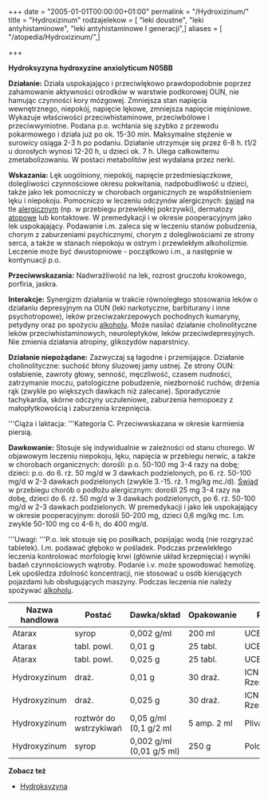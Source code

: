 +++
date = "2005-01-01T00:00:00+01:00"
permalink = "/Hydroxizinum/"
title = "Hydroxizinum"
rodzajelekow = [ "leki doustne", "leki antyhistaminowe", "leki antyhistaminowe I generacji",]
aliases = [ "/atopedia/Hydroxizinum/",]

+++

**Hydroksyzyna hydroxyzine anxiolyticum N05BB**

**Działanie:** Działa uspokajająco i przeciwlękowo prawdopodobnie poprzez zahamowanie aktywności ośrodków w warstwie podkorowej OUN, nie hamując czynności kory mózgowej. Zmniejsza stan napięcia wewnętrznego, niepokój, napięcie lękowe, zmniejsza napięcie mięśniowe. Wykazuje właściwości przeciwhistaminowe, przeciwbólowe i przeciwwymiotne. Podana p.o. wchłania się szybko z przewodu pokarmowego i działa już po ok. 15-30 min. Maksymalne stężenie w surowicy osiąga 2-3 h po podaniu. Działanie utrzymuje się przez 6-8 h. t1/2 u dorosłych wynosi 12-20 h, u dzieci ok. 7 h. Ulega całkowitemu zmetabolizowaniu. W postaci metabolitów jest wydalana przez nerki.

**Wskazania:** Lęk uogólniony, niepokój, napięcie przedmiesiączkowe, dolegliwości czynnościowe okresu pokwitania, nadpobudliwość u dzieci, także jako lek pomocniczy w chorobach organicznych ze współistnieniem lęku i niepokoju. Pomocniczo w leczeniu odczynów alergicznych: [świąd](/atopedia/świąd "wikilink") na tle [alergicznym](/atopedia/alergia "wikilink") (np. w przebiegu przewlekłej pokrzywki), dermatozy [atopowe](/atopedia/atopia "wikilink") lub kontaktowe. W premedykacji i w okresie pooperacyjnym jako lek uspokajający. Podawanie i.m. zaleca się w leczeniu stanów pobudzenia, chorym z zaburzeniami psychicznymi, chorym z dolegliwościami ze strony serca, a także w stanach niepokoju w ostrym i przewlekłym alkoholizmie. Leczenie może być dwustopniowe - początkowo i.m., a następnie w kontynuacji p.o.

**Przeciwwskazania:** Nadwrażliwość na lek, rozrost gruczołu krokowego, porfiria, jaskra.

**Interakcje:** Synergizm działania w trakcie równoległego stosowania leków o działaniu depresyjnym na OUN (leki narkotyczne, barbiturany i inne psychotropowe), leków przeciwzakrzepowych pochodnych kumaryny, petydyny oraz po spożyciu [alkoholu](/atopedia/alkohol "wikilink"). Może nasilać działanie cholinolityczne leków przeciwhistaminowych, neuroleptyków, leków przeciwdepresyjnych. Nie zmienia działania atropiny, glikozydów naparstnicy.

**Działanie niepożądane:** Zazwyczaj są łagodne i przemijające. Działanie cholinolityczne: suchość błony śluzowej jamy ustnej. Ze strony OUN: osłabienie, zawroty głowy, senność, męczliwość, czasem nudności, zatrzymanie moczu, patologiczne pobudzenie, niezborność ruchów, drżenia rąk (zwykle po większych dawkach niż zalecane). Sporadycznie tachykardia, skórne odczyny uczuleniowe, zaburzenia hemopoezy z małopłytkowością i zaburzenia krzepnięcia.

'''Ciąża i laktacja: '''Kategoria C. Przeciwwskazana w okresie karmienia piersią.

**Dawkowanie:** Stosuje się indywidualnie w zależności od stanu chorego. W objawowym leczeniu niepokoju, lęku, napięcia w przebiegu nerwic, a także w chorobach organicznych: dorośli: p.o. 50-100 mg 3-4 razy na dobę; dzieci: p.o. do 6. rż. 50 mg/d w 3 dawkach podzielonych, po 6. rż. 50-100 mg/d w 2-3 dawkach podzielonych (zwykle 3.-15. rż. 1 mg/kg mc./d). [Świąd](/atopedia/Świąd "wikilink") w przebiegu chorób o podłożu alergicznym: dorośli 25 mg 3-4 razy na dobę, dzieci do 6. rż. 50 mg/d w 3 dawkach podzielonych, po 6. rż. 50-100 mg/d w 2-3 dawkach podzielonych. W premedykacji i jako lek uspokajający w okresie pooperacyjnym: dorośli 50-200 mg, dzieci 0,6 mg/kg mc. I.m. zwykle 50-100 mg co 4-6 h, do 400 mg/d.

'''Uwagi: '''P.o. lek stosuje się po posiłkach, popijając wodą (nie rozgryzać tabletek). I.m. podawać głęboko w pośladek. Podczas przewlekłego leczenia kontrolować morfologię krwi (głównie układ krzepnięcia) i wyniki badań czynnościowych wątroby. Podanie i.v. może spowodować hemolizę. Lek upośledza zdolność koncentracji, nie stosować u osób kierujących pojazdami lub obsługujących maszyny. Podczas leczenia nie należy spożywać [alkoholu](/atopedia/alkohol "wikilink").

| Nazwa handlowa | Postać                 | Dawka/skład              | Opakowanie  | Producent                 | Cena brutto | Cena po refundacji | Cena w chorobie | Opis dodatkowy |
|----------------|------------------------|--------------------------|-------------|---------------------------|-------------|--------------------|-----------------|----------------|
| Atarax         | syrop                  | 0,002 g/ml               | 200 ml      | UCB Pharma                | 12.22       | x                  | x               |
| Atarax         | tabl. powl.            | 0,01 g                   | 25 tabl.    | UCB Pharma                |             |                    |                 |
| Atarax         | tabl. powl.            | 0,025 g                  | 25 tabl.    | UCB Pharma                | 8.07        |                    |                 |
| Hydroxyzinum   | draż.                  | 0,01 g                   | 30 draż.    | ICN Polfa Rzeszów/Valeant | 6.84        |                    |                 |
| Hydroxyzinum   | draż.                  | 0,025 g                  | 30 draż.    | ICN Polfa Rzeszów/Valeant | 8.54        |                    |                 |
| Hydroxyzinum   | roztwór do wstrzykiwań | 0,05 g/ml (0,1 g/2 ml    | 5 amp. 2 ml | Pliva Kraków              | 11.64       |                    |                 |
| Hydroxyzinum   | syrop                  | 0,002 g/ml (0,01 g/5 ml) | 250 g       | Polon                     | 11.65       |                    |                 |                |

**Zobacz też**

-   [Hydroksyzyna](/atopedia/Hydroksyzyna "wikilink")
